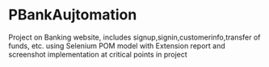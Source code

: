 # PBankAujtomation
Project on Banking website, includes signup,signin,customerinfo,transfer of funds, etc. using Selenium POM model with Extension report and screenshot implementation at critical points in project
